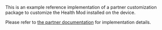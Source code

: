 This is an example reference implementation of a partner customization package to
customize the Health Mod installed on the device.

Please refer to [the partner documentation](/docs/partner.md) for implementation details.
